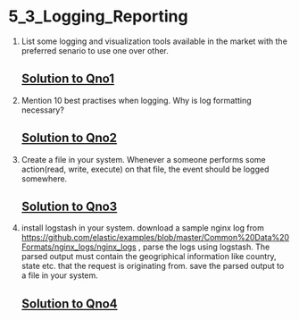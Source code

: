 # 5_3_Logging_Reporting

1. List some logging and visualization tools available in the market with the preferred senario to use one over other.
   ## [Solution to Qno1](https://github.com/LF-DevOps-Intern/5_3_logging_reporting-vikram-rikeshkarma/tree/main/Qno1)

2. Mention 10 best practises when logging. Why is log formatting necessary?
   ## [Solution to Qno2](https://github.com/LF-DevOps-Intern/5_3_logging_reporting-vikram-rikeshkarma/tree/main/Qno2)

3. Create a file in your system. Whenever a someone performs some action(read, write, execute) on that file, the event should be logged somewhere. 
   ## [Solution to Qno3](https://github.com/LF-DevOps-Intern/5_3_logging_reporting-vikram-rikeshkarma/tree/main/Qno3)

4. install logstash in your system. download a sample nginx log from https://github.com/elastic/examples/blob/master/Common%20Data%20Formats/nginx_logs/nginx_logs , parse the logs using logstash. The parsed output must contain the geogriphical information like country, state etc. that the request is originating from. save the parsed output to a file in your system.
   ## [Solution to Qno4](https://github.com/LF-DevOps-Intern/5_3_logging_reporting-vikram-rikeshkarma/tree/main/Qno4)
